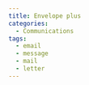 ```yaml
---
title: Envelope plus
categories:
  - Communications
tags:
  - email
  - message
  - mail
  - letter
---
```

